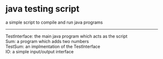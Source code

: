 # java testing script
a simple script to compile and run java programs <br/>

-----
TestInterface: the main java program which acts as the script <br/>
Sum: a program which adds two numbers <br/>
TestSum: an implmentation of the TestInterface <br/>
IO: a simple input/output interface <br/>
